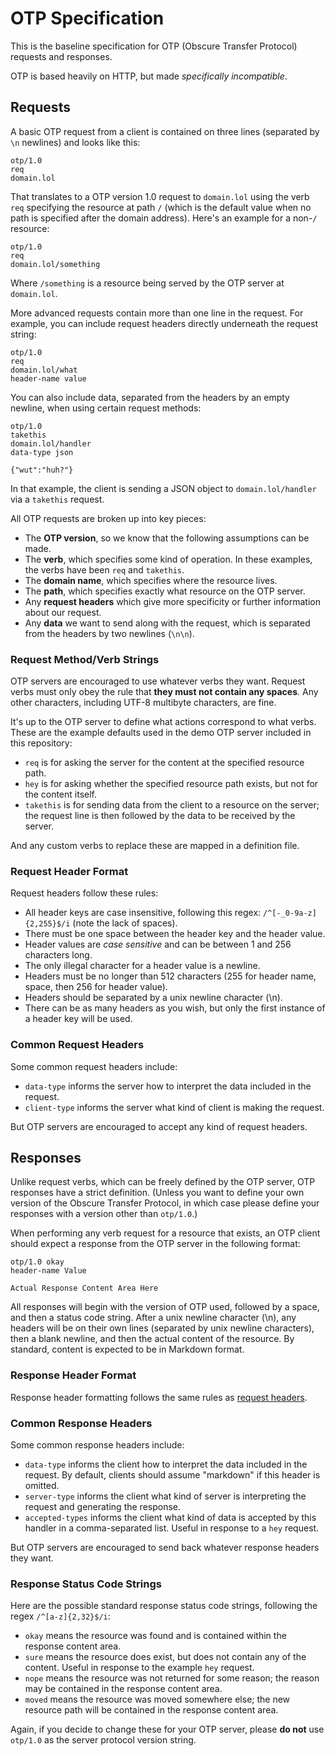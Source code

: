 # OTP Specification

This is the baseline specification for OTP (Obscure Transfer Protocol) requests and responses.

OTP is based heavily on HTTP, but made _specifically incompatible_.

## Requests

A basic OTP request from a client is contained on three lines (separated by `\n` newlines) and looks like this:

    otp/1.0
    req
    domain.lol

That translates to a OTP version 1.0 request to `domain.lol` using the verb `req` specifying the resource at path `/` (which is the default value when no path is specified after the domain address). Here's an example for a non-`/` resource:

    otp/1.0
    req
    domain.lol/something

Where `/something` is a resource being served by the OTP server at `domain.lol`.

More advanced requests contain more than one line in the request. For example, you can include request headers directly underneath the request string:

    otp/1.0
    req
    domain.lol/what
    header-name value

You can also include data, separated from the headers by an empty newline, when using certain request methods:

    otp/1.0
    takethis
    domain.lol/handler
    data-type json

    {"wut":"huh?"}

In that example, the client is sending a JSON object to `domain.lol/handler` via a `takethis` request.

All OTP requests are broken up into key pieces:

- The **OTP version**, so we know that the following assumptions can be made.
- The **verb**, which specifies some kind of operation. In these examples, the verbs have been `req` and `takethis`.
- The **domain name**, which specifies where the resource lives.
- The **path**, which specifies exactly what resource on the OTP server.
- Any **request headers** which give more specificity or further information about our request.
- Any **data** we want to send along with the request, which is separated from the headers by two newlines (`\n\n`).

### Request Method/Verb Strings

OTP servers are encouraged to use whatever verbs they want. Request verbs must only obey the rule that **they must not contain any spaces**. Any other characters, including UTF-8 multibyte characters, are fine.

It's up to the OTP server to define what actions correspond to what verbs. These are the example defaults used in the demo OTP server included in this repository:

- `req` is for asking the server for the content at the specified resource path.
- `hey` is for asking whether the specified resource path exists, but not for the content itself.
- `takethis` is for sending data from the client to a resource on the server; the request line is then followed by the data to be received by the server.

And any custom verbs to replace these are mapped in a definition file.

### Request Header Format

Request headers follow these rules:

- All header keys are case insensitive, following this regex: `/^[-_0-9a-z]{2,255}$/i` (note the lack of spaces).
- There must be one space between the header key and the header value.
- Header values are _case sensitive_ and can be between 1 and 256 characters long.
- The only illegal character for a header value is a newline.
- Headers must be no longer than 512 characters (255 for header name, space, then 256 for header value).
- Headers should be separated by a unix newline character (\n).
- There can be as many headers as you wish, but only the first instance of a header key will be used.

### Common Request Headers

Some common request headers include:

- `data-type` informs the server how to interpret the data included in the request.
- `client-type` informs the server what kind of client is making the request.

But OTP servers are encouraged to accept any kind of request headers.

## Responses

Unlike request verbs, which can be freely defined by the OTP server, OTP responses have a strict definition. (Unless you want to define your own version of the Obscure Transfer Protocol, in which case please define your responses with a version other than `otp/1.0`.)

When performing any verb request for a resource that exists, an OTP client should expect a response from the OTP server in the following format:

    otp/1.0 okay
    header-name Value

    Actual Response Content Area Here

All responses will begin with the version of OTP used, followed by a space, and then a status code string. After a unix newline character (\n), any headers will be on their own lines (separated by unix newline characters), then a blank newline, and then the actual content of the resource. By standard, content is expected to be in Markdown format.

### Response Header Format

Response header formatting follows the same rules as [request headers](#request-header-format).

### Common Response Headers

Some common response headers include:

- `data-type` informs the client how to interpret the data included in the request. By default, clients should assume "markdown" if this header is omitted.
- `server-type` informs the client what kind of server is interpreting the request and generating the response.
- `accepted-types` informs the client what kind of data is accepted by this handler in a comma-separated list. Useful in response to a `hey` request.

But OTP servers are encouraged to send back whatever response headers they want.

### Response Status Code Strings

Here are the possible standard response status code strings, following the regex `/^[a-z]{2,32}$/i`:

- `okay` means the resource was found and is contained within the response content area.
- `sure` means the resource does exist, but does not contain any of the content. Useful in response to the example `hey` request.
- `nope` means the resource was not returned for some reason; the reason may be contained in the response content area.
- `moved` means the resource was moved somewhere else; the new resource path will be contained in the response content area.

Again, if you decide to change these for your OTP server, please **do not** use `otp/1.0` as the server protocol version string.
